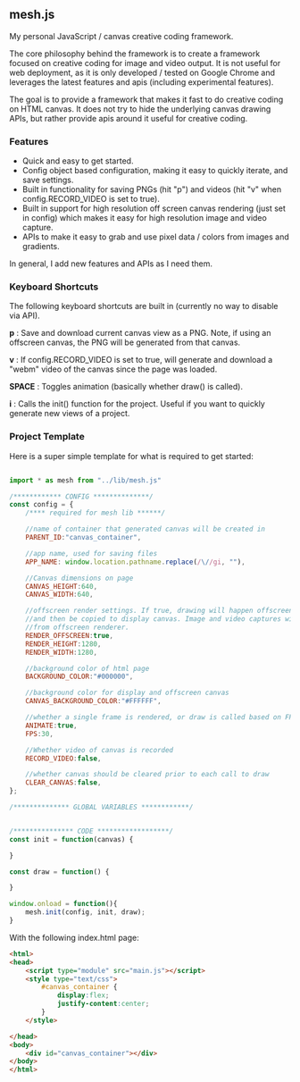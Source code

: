 ## mesh.js

My personal JavaScript / canvas creative coding framework.

The core philosophy behind the framework is to create a framework focused on creative coding for image and video output. It is not useful for web deployment, as it is only developed / tested on Google Chrome and leverages the latest features and apis (including experimental features).

The goal is to provide a framework that makes it fast to do creative coding on HTML canvas. It does not try to hide the underlying canvas drawing APIs, but rather provide apis around it useful for creative coding.

### Features
* Quick and easy to get started.
* Config object based configuration, making it easy to quickly iterate, and save settings.
* Built in functionality for saving PNGs (hit "p") and videos (hit "v" when config.RECORD_VIDEO is set to true).
* Built in support for high resolution off screen canvas rendering (just set in config) which makes it easy for high resolution image and video capture.
* APIs to make it easy to grab and use pixel data / colors from images and gradients.

In general, I add new features and APIs as I need them.

### Keyboard Shortcuts

The following keyboard shortcuts are built in (currently no way to disable via API).

**p** : Save and download current canvas view as a PNG. Note, if using an offscreen canvas, the PNG will be generated from that canvas.  

**v** : If config.RECORD_VIDEO is set to true, will generate and download a "webm" video of the canvas since the page was loaded.  

**SPACE** : Toggles animation (basically whether draw() is called).  

**i** : Calls the init() function for the project. Useful if you want to quickly generate new views of a project.

### Project Template

Here is a super simple template for what is required to get started:

````javascript

import * as mesh from "../lib/mesh.js"

/************ CONFIG **************/
const config = {
	/**** required for mesh lib ******/

	//name of container that generated canvas will be created in
	PARENT_ID:"canvas_container",

	//app name, used for saving files
	APP_NAME: window.location.pathname.replace(/\//gi, ""),

	//Canvas dimensions on page
	CANVAS_HEIGHT:640,
	CANVAS_WIDTH:640,

	//offscreen render settings. If true, drawing will happen offscreen
	//and then be copied to display canvas. Image and video captures will be
	//from offscreen renderer.
	RENDER_OFFSCREEN:true,
	RENDER_HEIGHT:1280,
	RENDER_WIDTH:1280,

	//background color of html page
	BACKGROUND_COLOR:"#000000",

	//background color for display and offscreen canvas
	CANVAS_BACKGROUND_COLOR:"#FFFFFF",

	//whether a single frame is rendered, or draw is called based on FPS setting
	ANIMATE:true,
	FPS:30,

	//Whether video of canvas is recorded
	RECORD_VIDEO:false,

	//whether canvas should be cleared prior to each call to draw
	CLEAR_CANVAS:false,
};

/************** GLOBAL VARIABLES ************/


/*************** CODE ******************/
const init = function(canvas) {

}

const draw = function() {

}

window.onload = function(){
	mesh.init(config, init, draw);
}
````

With the following index.html page:

````html
<html>
<head>
	<script type="module" src="main.js"></script>
	<style type="text/css">
		#canvas_container {
			display:flex;
			justify-content:center;
		}
	</style>

</head>
<body>
	<div id="canvas_container"></div>
</body>
</html>
````
